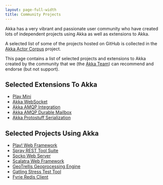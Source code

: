 ```yaml
---
layout: page-full-width
title: Community Projects
---
```


Akka has a very vibrant and passionate user community who have created lots of independent projects using Akka as well as extensions to Akka.

A selected list of some of the projects hosted on GitHub is collected in the [Akka Actor Corpus](http://actor-applications.cs.illinois.edu/akka.html) project.

This page contains a list of selected projects and extensions to Akka created by the community that we (the [Akka Team](http://akka.io/team)) can recommend and endorse (but not support).

## Selected Extensions To Akka

* [Play Mini](https://github.com/typesafehub/play2-mini)
* [Akka WebSocket](https://github.com/backchatio/hookup)
* [Akka AMQP Integration](https://github.com/momania/akka-amqp)
* [Akka AMQP Durable Mailbox](https://github.com/drexin/akka-amqp-mailbox)
* [Akka Protostuff Serialization](https://github.com/romix/akka-protostuff-serialization)

## Selected Projects Using Akka

* [Play! Web Framework](http://www.playframework.org/)
* [Spray REST Tool Suite](http://spray.cc)
* [Socko Web Server](http://sockoweb.org/)
* [Scalatra Web Framework](http://www.scalatra.org/)
* [GeoTrellis Geoprocessing Engine](http://www.azavea.com/products/geotrellis/)
* [Gatling Stress Test Tool](http://gatling-tool.org/)
* [Fyrie Redis Client](https://github.com/derekjw/fyrie-redis)
